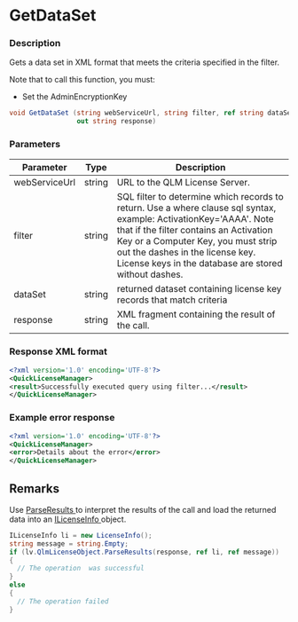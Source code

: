 # GetDataSet

### Description

Gets a data set in XML format that meets the criteria specified in the filter.

Note that to call this function, you must:

* Set the AdminEncryptionKey

```csharp
void GetDataSet (string webServiceUrl, string filter, ref string dataSet, 
                 out string response)
```

### Parameters

| Parameter     |  Type  | Description                                                                                                                                                                                                                                                                                    |
| ------------- | :----: | ---------------------------------------------------------------------------------------------------------------------------------------------------------------------------------------------------------------------------------------------------------------------------------------------- |
| webServiceUrl | string | URL to the QLM License Server.                                                                                                                                                                                                                                                                 |
| filter        | string | SQL filter to determine which records to return. Use a where clause sql syntax, example: ActivationKey='AAAA'. Note that if the filter contains an Activation Key or a Computer Key, you must strip out the dashes in the license key. License keys in the database are stored without dashes. |
| dataSet       | string | returned dataset containing license key records that match criteria                                                                                                                                                                                                                            |
| response      | string | XML fragment containing the result of the call.                                                                                                                                                                                                                                                |

### Response XML format

```xml
<?xml version='1.0' encoding='UTF-8'?>
<QuickLicenseManager>
<result>Successfully executed query using filter...</result>
</QuickLicenseManager>
```

### Example error response

```xml
<?xml version='1.0' encoding='UTF-8'?>
<QuickLicenseManager>
<error>Details about the error</error>
</QuickLicenseManager>
```

## Remarks

Use [ParseResults ](../../iqlmcustomerinfo/methods/parseresults.md)to interpret the results of the call and load the returned data into an [ILicenseInfo ](../../ilicenseinfo/)object.

```csharp
ILicenseInfo li = new LicenseInfo();
string message = string.Empty;
if (lv.QlmLicenseObject.ParseResults(response, ref li, ref message))
{
  // The operation  was successful	
}
else
{
  // The operation failed
}
```
